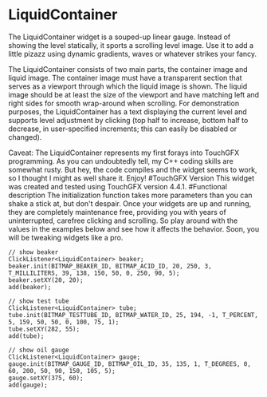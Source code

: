 # LiquidContainer

The LiquidContainer widget is a souped-up linear gauge. Instead of showing the level statically, it sports a scrolling level image. Use it to add a little pizazz using dynamic gradients, waves or whatever strikes your fancy.

The LiquidContainer consists of two main parts, the container image and liquid image. The container image must have a transparent section that serves as a viewport through which the liquid image is shown. The liquid image should be at least the size of the viewport and have matching left and right sides for smooth wrap-around when scrolling. For demonstration purposes, the LiquidContainer has a text displaying the current level and supports level adjustment by clicking (top half to increase, bottom half to decrease, in user-specified increments; this can easily be disabled or changed).

Caveat: The LiquidContainer represents my first forays into TouchGFX programming. As you can undoubtedly tell, my C++ coding skills are somewhat rusty. But hey, the code compiles and the widget seems to work, so I thought I might as well share it. Enjoy!
#TouchGFX Version
This widget was created and tested using TouchGFX version 4.4.1.
#Functional description
The initialization function takes more parameters than you can shake a stick at, but don't despair. Once your widgets are up and running, they are completely maintenance free, providing you with years of uninterrupted, carefree clicking and scrolling. So play around with the values in the examples below and see how it affects the behavior. Soon, you will be tweaking widgets like a pro.

	// show beaker
	ClickListener<LiquidContainer> beaker;
	beaker.init(BITMAP_BEAKER_ID, BITMAP_ACID_ID, 20, 250, 3, T_MILLILITERS, 39, 138, 150, 50, 0, 250, 90, 5);
	beaker.setXY(20, 20); 
  	add(beaker);

	// show test tube
	ClickListener<LiquidContainer> tube;
	tube.init(BITMAP_TESTTUBE_ID, BITMAP_WATER_ID, 25, 194, -1, T_PERCENT, 5, 159, 50, 50, 0, 100, 75, 1);
	tube.setXY(282, 55);
	add(tube);

	// show oil gauge
	ClickListener<LiquidContainer> gauge;
	gauge.init(BITMAP_GAUGE_ID, BITMAP_OIL_ID, 35, 135, 1, T_DEGREES, 0, 60, 200, 50, 90, 150, 105, 5);
	gauge.setXY(375, 60);
	add(gauge);
